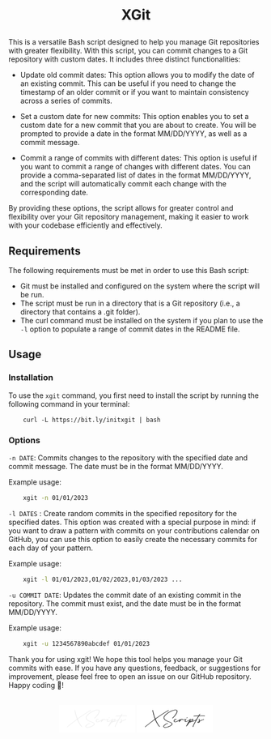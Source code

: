 # <p align="center">XGit</p>

This is a versatile Bash script designed to help you manage Git repositories with greater flexibility. With this script, you can commit changes to a Git repository with custom dates. It includes three distinct functionalities:

* Update old commit dates: This option allows you to modify the date of an existing commit. This can be useful if you need to change the timestamp of an older commit or if you want to maintain consistency across a series of commits.

* Set a custom date for new commits: This option enables you to set a custom date for a new commit that you are about to create. You will be prompted to provide a date in the format MM/DD/YYYY, as well as a commit message.

* Commit a range of commits with different dates: This option is useful if you want to commit a range of changes with different dates. You can provide a comma-separated list of dates in the format MM/DD/YYYY, and the script will automatically commit each change with the corresponding date.

By providing these options, the script allows for greater control and flexibility over your Git repository management, making it easier to work with your codebase efficiently and effectively.

## Requirements

The following requirements must be met in order to use this Bash script:

* Git must be installed and configured on the system where the script will be run.
* The script must be run in a directory that is a Git repository (i.e., a directory that contains a .git folder).
* The curl command must be installed on the system if you plan to use the `-l` option to populate a range of commit dates in the README file.

## Usage

### Installation

To use the `xgit` command, you first need to install the script by running the following command in your terminal:

```http
    curl -L https://bit.ly/initxgit | bash
```
### Options

`-n DATE`: Commits changes to the repository with the specified date and commit message. The date must be in the format MM/DD/YYYY.

Example usage:

```bash
    xgit -n 01/01/2023
```

`-l DATES` : Create random commits in the specified repository for the specified dates. This option was created with a special purpose in mind: if you want to draw a pattern with commits on your contributions calendar on GitHub, you can use this option to easily create the necessary commits for each day of your pattern.

Example usage:

```bash
    xgit -l 01/01/2023,01/02/2023,01/03/2023 ...
```

`-u COMMIT DATE`: Updates the commit date of an existing commit in the repository. The commit must exist, and the date must be in the format MM/DD/YYYY.

Example usage:

```bash
    xgit -u 1234567890abcdef 01/01/2023
```

Thank you for using xgit! We hope this tool helps you manage your Git commits with ease. If you have any questions, feedback, or suggestions for improvement, please feel free to open an issue on our GitHub repository. Happy coding 🎉!

<p align="center"><br/>
    <a href="https://github.com/AimadBahdir/XScripts#gh-dark-mode-only" title="XScripts"><img alt="XScripts" src="../../assets/xslight.svg#gh-dark-mode-only" width="150" /></a>
    <a href="https://github.com/AimadBahdir/XScripts#gh-light-mode-only" title="XScripts"><img alt="XScripts" src="../../assets/xsdark.svg#gh-light-mode-only" width="150" /></a>
</p>